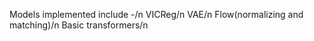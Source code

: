 Models implemented include -/n
VICReg/n
VAE/n
Flow(normalizing and matching)/n
Basic transformers/n

